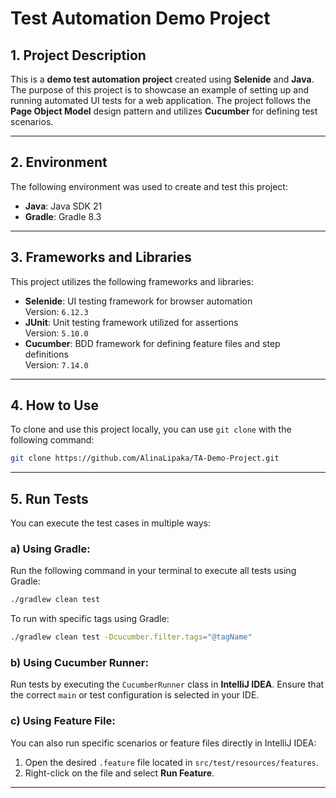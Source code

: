 # Test Automation Demo Project

## 1. Project Description
This is a **demo test automation project** created using **Selenide** and **Java**. The purpose of this project is to showcase an example of setting up and running automated UI tests for a web application. The project follows the **Page Object Model** design pattern and utilizes **Cucumber** for defining test scenarios.

---

## 2. Environment
The following environment was used to create and test this project:
- **Java**: Java SDK 21
- **Gradle**: Gradle 8.3

---

## 3. Frameworks and Libraries
This project utilizes the following frameworks and libraries:
- **Selenide**: UI testing framework for browser automation  
  Version: `6.12.3`
- **JUnit**: Unit testing framework utilized for assertions  
  Version: `5.10.0`
- **Cucumber**: BDD framework for defining feature files and step definitions  
  Version: `7.14.0`

---

## 4. How to Use
To clone and use this project locally, you can use `git clone` with the following command:

```bash
git clone https://github.com/AlinaLipaka/TA-Demo-Project.git
```

---

## 5. Run Tests

You can execute the test cases in multiple ways:

### a) Using Gradle:
Run the following command in your terminal to execute all tests using Gradle:
```bash
./gradlew clean test
```

To run with specific tags using Gradle:
```bash
./gradlew clean test -Dcucumber.filter.tags="@tagName"
```

### b) Using Cucumber Runner:
Run tests by executing the `CucumberRunner` class in **IntelliJ IDEA**. Ensure that the correct `main` or test configuration is selected in your IDE.

### c) Using Feature File:
You can also run specific scenarios or feature files directly in IntelliJ IDEA:
1. Open the desired `.feature` file located in `src/test/resources/features`.
2. Right-click on the file and select **Run Feature**.

---
